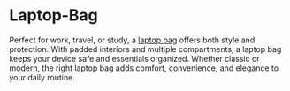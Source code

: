 # Laptop-Bag
Perfect for work, travel, or study, a [laptop bag]([https://example.com](https://leatherwarehouses.com/collections/leather-laptop-bag)) offers both style and protection. With padded interiors and multiple compartments, a laptop bag keeps your device safe and essentials organized. Whether classic or modern, the right laptop bag adds comfort, convenience, and elegance to your daily routine.
